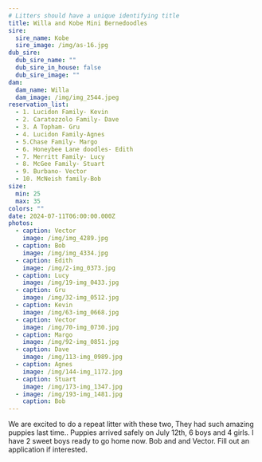 ```yaml
---
# Litters should have a unique identifying title
title: Willa and Kobe Mini Bernedoodles
sire:
  sire_name: Kobe
  sire_image: /img/as-16.jpg
dub_sire:
  dub_sire_name: ""
  dub_sire_in_house: false
  dub_sire_image: ""
dam:
  dam_name: Willa
  dam_image: /img/img_2544.jpeg
reservation_list:
  - 1. Lucidon Family- Kevin
  - 2. Caratozzolo Family- Dave
  - 3. A Topham- Gru
  - 4. Lucidon Family-Agnes
  - 5.Chase Family- Margo
  - 6. Honeybee Lane doodles- Edith
  - 7. Merritt Family- Lucy
  - 8. McGee Family- Stuart
  - 9. Burbano- Vector
  - 10. McNeish family-Bob
size:
  min: 25
  max: 35
colors: ""
date: 2024-07-11T06:00:00.000Z
photos:
  - caption: Vector
    image: /img/img_4289.jpg
  - caption: Bob
    image: /img/img_4334.jpg
  - caption: Edith
    image: /img/2-img_0373.jpg
  - caption: Lucy
    image: /img/19-img_0433.jpg
  - caption: Gru
    image: /img/32-img_0512.jpg
  - caption: Kevin
    image: /img/63-img_0668.jpg
  - caption: Vector
    image: /img/70-img_0730.jpg
  - caption: Margo
    image: /img/92-img_0851.jpg
  - caption: Dave
    image: /img/113-img_0989.jpg
  - caption: Agnes
    image: /img/144-img_1172.jpg
  - caption: Stuart
    image: /img/173-img_1347.jpg
  - image: /img/193-img_1481.jpg
    caption: Bob
---
```

We are excited to do a repeat litter with these two, They had such amazing puppies last time.. Puppies arrived safely on July 12th, 6 boys and 4 girls. I have 2 sweet boys ready to go home now. Bob and and Vector. Fill out an application if interested.